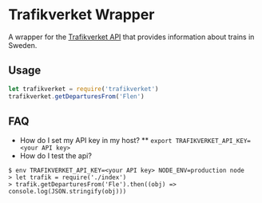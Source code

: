 # Trafikverket Wrapper

A wrapper for the [Trafikverket API](http://api.trafikinfo.trafikverket.se/API/) that provides information about trains in Sweden.

## Usage

```javascript
let trafikverket = require('trafikverket')
trafikverket.getDeparturesFrom('Flen')
```

## FAQ

* How do I set my API key in my host?
** `export TRAFIKVERKET_API_KEY=<your API key>`
* How do I test the api?
```
$ env TRAFIKVERKET_API_KEY=<your API key> NODE_ENV=production node
> let trafik = require('./index')
> trafik.getDeparturesFrom('Fle').then((obj) => console.log(JSON.stringify(obj)))
```